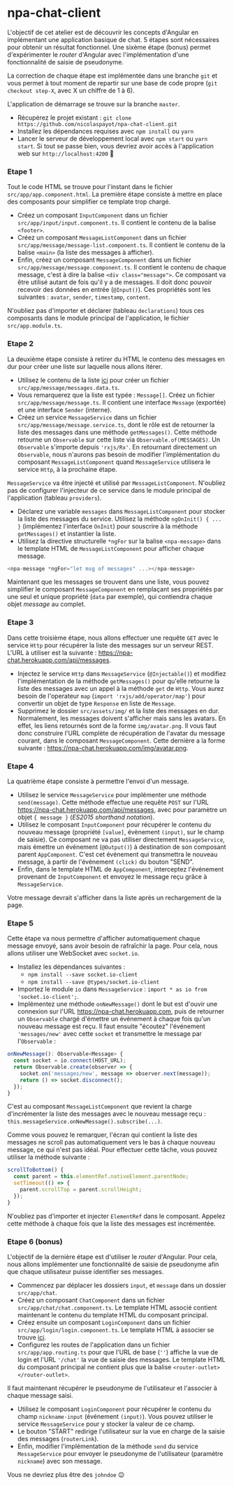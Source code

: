 # npa-chat-client

L'objectif de cet atelier est de découvrir les concepts d'Angular en implémentant une application basique de chat. 5 étapes sont nécessaires pour obtenir un résultat fonctionnel. Une sixème étape (bonus) permet d'expérimenter le *router* d'Angular avec l'implémentation d'une fonctionnalité de saisie de pseudonyme.

La correction de chaque étape est implémentée dans une branche `git` et vous permet à tout moment de repartir sur une base de code propre (`git checkout step-X`, avec X un chiffre de 1 à 6).

L'application de démarrage se trouve sur la branche `master`.
- Récupérez le projet existant : `git clone https://github.com/nicolaspayot/npa-chat-client.git`
- Installez les dépendances requises avec `npm install` ou `yarn`
- Lancer le serveur de développement local avec `npm start` ou `yarn start`. Si tout se passe bien, vous devriez avoir accès à l'application web sur `http://localhost:4200` :metal:

### Etape 1

Tout le code HTML se trouve pour l'instant dans le fichier `src/app/app.component.html`. La première étape consiste à mettre en place des composants pour simplifier ce template trop chargé.
- Créez un composant `InputComponent` dans un fichier `src/app/input/input.component.ts`. Il contient le contenu de la balise `<footer>`.
- Créez un composant `MessageListComponent` dans un fichier `src/app/message/message-list.component.ts`. Il contient le contenu de la balise `<main>` (la liste des messages à afficher).
- Enfin, créez un composant `MessageComponent` dans un fichier `src/app/message/message.component.ts`. Il contient le contenu de chaque message, c'est à dire la balise `<div class="message">`. Ce composant va être utilisé autant de fois qu'il y a de messages. Il doit donc pouvoir recevoir des données en entrée (`@Input()`). Ces propriétés sont les suivantes : `avatar`, `sender`, `timestamp`, `content`.

N'oubliez pas d'importer et déclarer (tableau `declarations`) tous ces composants dans le module principal de l'application, le fichier `src/app.module.ts`.

### Etape 2

La deuxième étape consiste à retirer du HTML le contenu des messages en dur pour créer une liste sur laquelle nous allons itérer.

- Utilisez le contenu de la liste [ici](https://gist.github.com/nicolaspayot/f090c27d671f0304966d10caea75a679) pour créer un fichier `src/app/message/messages.data.ts`.
- Vous remarquerez que la liste est typée : `Message[]`. Créez un fichier `src/app/message/message.ts`. Il contient une interface `Message` (exportée) et une interface `Sender` (interne).
- Créez un service `MessageService` dans un fichier `src/app/message/message.service.ts`, dont le rôle est de retourner la liste des messages dans une méthode `getMessages()`. Cette méthode retourne un `Observable` sur cette liste via `Observable.of(MESSAGES)`. Un `Observable` s'importe depuis `'rxjs/Rx'`. En retournant directement un `Observable`, nous n'aurons pas besoin de modifier l'implémentation du composant `MessageListComponent` quand `MessageService` utilisera le service `Http`, à la prochaine étape.

 `MessageService` va être injecté et utilisé par `MessageListComponent`. N'oubliez pas de configurer l'injecteur de ce service dans le module principal de l'application (tableau `providers`).
- Déclarez une variable `messages` dans `MessageListComponent` pour stocker la liste des messages du service. Utilisez la méthode `ngOnInit() { ... }` (implémentez l'interface `OnInit`) pour souscrire à la méthode `getMessages()` et instantier la liste.
- Utilisez la directive structurelle `*ngFor` sur la balise `<npa-message>` dans le template HTML de `MessageListComponent` pour afficher chaque message.
```javascript
<npa-message *ngFor="let msg of messages" ...></npa-message>
```

Maintenant que les messages se trouvent dans une liste, vous pouvez simplifier le composant `MessageComponent` en remplaçant ses propriétés par une seul et unique propriété (`data` par exemple), qui contiendra chaque objet *message* au complet.

### Etape 3

Dans cette troisième étape, nous allons effectuer une requête `GET` avec le service `Http` pour récupérer la liste des messages sur un serveur REST. L'URL à utiliser est la suivante : https://npa-chat.herokuapp.com/api/messages.

- Injectez le service `Http` dans `MessageService` (`@Injectable()`) et modifiez l'implémentation de la méthode `getMessages()` pour qu'elle retourne la liste des messages avec un appel à la méthode `get` de `Http`. Vous aurez besoin de l'operateur `map` (`import 'rxjs/add/operator/map'`) pour convertir un objet de type `Response` en liste de `Message`.
- Supprimez le dossier `src/assets/img/` et la liste des messages en dur. Normalement, les messages doivent s'afficher mais sans les avatars. En effet, les liens retournés sont de la forme `img/avatar.png`. Il vous faut donc construire l'URL complète de récupération de l'avatar du message courant, dans le composant `MessageComponent`. Cette dernière a la forme suivante : https://npa-chat.herokuapp.com/img/avatar.png.

### Etape 4

La quatrième étape consiste à permettre l'envoi d'un message.

- Utilisez le service `MessageService` pour implémenter une méthode `send(message)`. Cette méthode effectue une requête `POST` sur l'URL https://npa-chat.herokuapp.com/api/messages, avec pour paramètre un objet `{ message }` (*ES2015 shorthand notation*).
- Utilisez le composant `InputComponent` pour récupérer le contenu du nouveau message (propriété `[value]`, évènement `(input)`, sur le champ de saisie). Ce composant ne va pas utiliser directement `MessageService`, mais émettre un événement (`@Output()`) à destination de son composant parent `AppComponent`.  C'est cet événement qui transmettra le nouveau message, à partir de l'événement `(click)` du bouton "SEND".
- Enfin, dans le template HTML de `AppComponent`, interceptez l'événement provenant de `InputComponent` et envoyez le message reçu grâce à `MessageService`.

Votre message devrait s'afficher dans la liste après un rechargement de la page.

### Etape 5

Cette étape va nous permettre d'afficher automatiquement chaque message envoyé, sans avoir besoin de rafraîchir la page. Pour cela, nous allons utiliser une WebSocket avec `socket.io`.

- Installez les dépendances suivantes : 
  - `npm install --save socket.io-client`
  - `npm install --save @types/socket.io-client`
- Importez le module `io` dans `MessageService` : `import * as io from 'socket.io-client';`.
- Implémentez une méthode `onNewMessage()` dont le but est d'ouvir une connexion sur l'URL https://npa-chat.herokuapp.com, puis de retourner un `Observable` chargé d'émettre un événement à chaque fois qu'un nouveau message est reçu. Il faut ensuite "écoutez" l'événement `'messages/new'` avec cette `socket` et transmettre le message par l'`Observable` :

```typescript
onNewMessage(): Observable<Message> {
  const socket = io.connect(HOST_URL);
  return Observable.create(observer => {
    socket.on('messages/new', message => observer.next(message));
    return () => socket.disconnect();
  });
}
```

C'est au composant `MessageListComponent` que revient la charge d'incrémenter la liste des messages avec le nouveau message reçu : `this.messageService.onNewMessage().subscribe(...)`.

Comme vous pouvez le remarquer, l'écran qui contient la liste des messages ne scroll pas automatiquement vers le bas à chaque nouveau message, ce qui n'est pas idéal. Pour effectuer cette tâche, vous pouvez utiliser la méthode suivante :

```typescript
scrollToBottom() {
  const parent = this.elementRef.nativeElement.parentNode;
  setTimeout(() => {
    parent.scrollTop = parent.scrollHeight;
  });
}
```
N'oubliez pas d'importer et injecter `ElementRef` dans le composant. Appelez cette méthode à chaque fois que la liste des messages est incrémentée.

### Etape 6 (bonus)

L'objectif de la dernière étape est d'utiliser le *router* d'Angular. Pour cela, nous allons implémenter une fonctionnalité de saisie de pseudonyme afin que chaque utilisateur puisse identifier ses messages.

- Commencez par déplacer les dossiers `input`, et `message` dans un dossier `src/app/chat`.
- Créez un composant `ChatComponent` dans un fichier `src/app/chat/chat.component.ts`. Le template HTML associé contient maintenant le contenu du template HTML du composant principal.
- Créez ensuite un composant `LoginComponent` dans un fichier `src/app/login/login.component.ts`. Le template HTML à associer se trouve [ici](https://gist.github.com/nicolaspayot/2ef0632d328c1b5ea3b09857e4940a5c).
- Configurez les routes de l'application dans un fichier `src/app/app.routing.ts` pour que l'URL de base (`''`) affiche la vue de login et l'URL `'/chat'` la vue de saisie des messages. Le template HTML du composant principal ne contient plus que la balise `<router-outlet></router-outlet>`.

Il faut maintenant récupérer le pseudonyme de l'utilisateur et l'associer à chaque message saisi.

- Utilisez le composant `LoginComponent` pour récupérer le contenu du champ `nickname-input` (événement `(input)`). Vous pouvez utiliser le service `MessageService` pour y stocker la valeur de ce champ.
- Le bouton "START" redirige l'utilisateur sur la vue en charge de la saisie des messages (`routerLink`).
- Enfin, modifier l'implémentation de la méthode `send` du service `MessageService` pour envoyer le pseudonyme de l'utilisateur (paramètre `nickname`) avec son message.

Vous ne devriez plus être des `johndoe` :wink:











